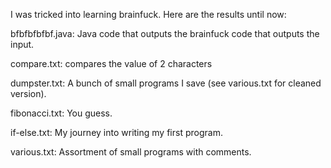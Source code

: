 I was tricked into learning brainfuck. Here are the results until now:

bfbfbfbfbf.java: Java code that outputs the brainfuck code that outputs the input.

compare.txt: compares the value of 2 characters

dumpster.txt: A bunch of small programs I save (see various.txt for cleaned version).

fibonacci.txt: You guess.

if-else.txt: My journey into writing my first program.

various.txt: Assortment of small programs with comments.
